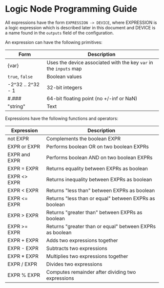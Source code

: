 # Logic Node Programming Guide

All expressions have the form `EXPRESSION -> DEVICE`, where EXPRESSION is a logic expression which is described later in this document and DEVICE is a name found in the `outputs` field of the configuration.

An expression can have the following primitives:

| Form | Description |
|------|-------------|
| {var} | Uses the device associated with the key `var` in the `inputs` map |
| `true`, `false` | Boolean values |
| -2^32 .. 2^32 - 1 | 32-bit integers |
| #.### | 64-bit floating point (no +/-inf or NaN) |
| "string" | Text |

Expressions have the following functions and operators:

| Expression | Description |
|------------|-------------|
| not EXPR | Complements the boolean EXPR |
| EXPR or EXPR | Performs boolean OR on two boolean EXPRs |
| EXPR and EXPR | Performs boolean AND on two boolean EXPRs |
| EXPR = EXPR | Returns equality between EXPRs as boolean |
| EXPR <> EXPR | Returns inequality between EXPRs as boolean |
| EXPR < EXPR | Returns "less than" between EXPRs as boolean |
| EXPR <= EXPR | Returns "less than or equal" between EXPRs as boolean |
| EXPR > EXPR | Returns "greater than" between EXPRs as boolean |
| EXPR >= EXPR | Returns "greater than or equal" between EXPRs as boolean |
| EXPR + EXPR | Adds two expressions together |
| EXPR - EXPR | Subtracts two expressions |
| EXPR * EXPR | Multiplies two expressions together |
| EXPR / EXPR | Divides two expressions |
| EXPR % EXPR | Computes remainder after dividing two expressions |
